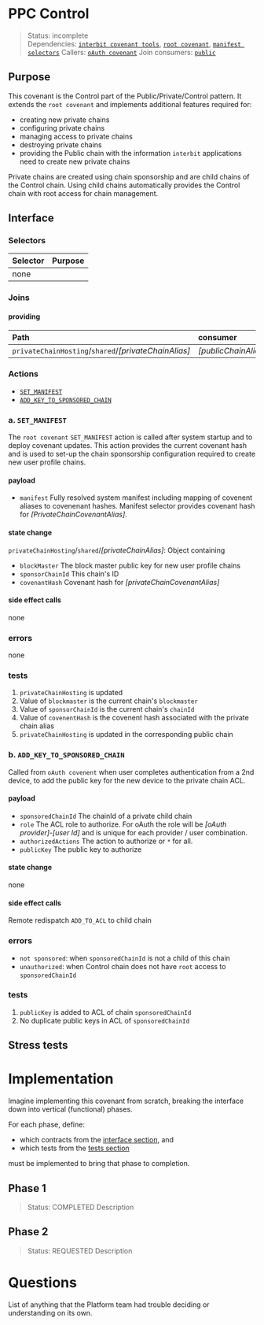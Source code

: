 # PPC Control

> Status: incomplete <br>
> Dependencies: [`interbit covenant tools`](link-to-spec), [`root covenant`](link-to-spec), [`manifest selectors`](link-to-spec)
> Callers: [`oAuth covenant`](./github-kyc.md)
> Join consumers: [`public`](./public.md)

## Purpose

This covenant is the Control part of the Public/Private/Control pattern. It extends the `root covenant` and implements additional features required for:

* creating new private chains
* configuring private chains
* managing access to private chains
* destroying private chains
* providing the Public chain with the information `interbit` applications need to create new private chains

Private chains are created using chain sponsorship and are child chains of the Control chain. Using child chains automatically provides the Control chain with root access for chain management.

## Interface

### Selectors

| Selector         | Purpose                                                   |
|:-                |:-                                                         |
| none             |                                                           |

### Joins

#### providing

| Path                                                  | consumer             |
|:-                                                     |:-                    |
| `privateChainHosting`/`shared`/_[privateChainAlias]_  | _[publicChainAlias]_ |

### Actions

* [`SET_MANIFEST`](#a-set_manifest)
* [`ADD_KEY_TO_SPONSORED_CHAIN`](#b-add_key_to_sponsored_chain)

### a. `SET_MANIFEST`

The `root covenant` `SET_MANIFEST` action is called after system startup and to deploy covenant updates. This action provides the current covenant hash and is used to set-up the chain sponsorship configuration required to create new user profile chains.

#### payload

* `manifest` Fully resolved system manifest including mapping of covenent aliases to covenenant hashes. Manifest selector provides covenant hash for _[PrivateChainCovenantAlias]_.

#### state change

`privateChainHosting`/`shared`/_[privateChainAlias]_: Object containing

* `blockMaster` The block master public key for new user profile chains
* `sponsorChainId` This chain's ID
* `covenantHash` Covenant hash for _[privateChainCovenantAlias]_

#### side effect calls

none

### errors

none

### tests

1. `privateChainHosting` is updated
1. Value of `blockmaster` is the current chain's `blockmaster`
1. Value of `sponsorChainId` is the current chain's `chainId`
1. Value of `covenentHash` is the covenent hash associated with the private chain alias
1. `privateChainHosting` is updated in the corresponding public chain

### b. `ADD_KEY_TO_SPONSORED_CHAIN`

Called from `oAuth covenent` when user completes authentication from a 2nd device, to add the public key for the new device to the private chain ACL.

#### payload

* `sponsoredChainId` The chainId of a private child chain
* `role` The ACL role to authorize. For oAuth the role will be _[oAuth provider]_-_[user Id]_ and is unique for each provider / user combination.
* `authorizedActions` The action to authorize or `*` for all.
* `publicKey` The public key to authorize

#### state change

none

#### side effect calls

Remote redispatch `ADD_TO_ACL` to child chain

### errors

* `not sponsored`: when `sponsoredChainId` is not a child of this chain
* `unauthorized`: when Control chain does not have `root` access to `sponsoredChainId`

### tests

1. `publicKey` is added to ACL of chain `sponsoredChainId`
1. No duplicate public keys in ACL of `sponsoredChainId`

## Stress tests

# Implementation

Imagine implementing this covenant from scratch, breaking the interface down into vertical (functional) phases.

For each phase, define:

* which contracts from the [interface section](#interface), and
* which tests from the [tests section](#tests)

must be implemented to bring that phase to completion.

## Phase 1

> Status: COMPLETED
Description

## Phase 2

> Status: REQUESTED
Description

# Questions

List of anything that the Platform team had trouble deciding or understanding on its own.
